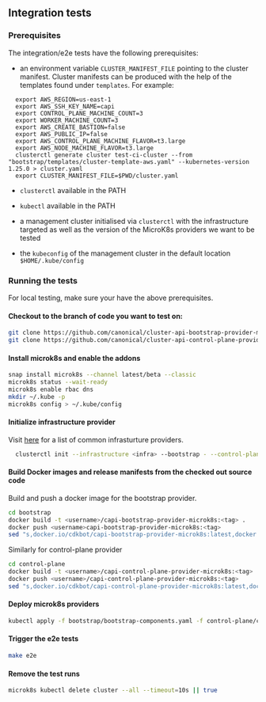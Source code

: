 ## Integration tests

### Prerequisites

The integration/e2e tests have the following prerequisites:

  * an environment variable `CLUSTER_MANIFEST_FILE` pointing to the cluster manifest. Cluster manifests can be produced with the help of the templates found under `templates`. For example:
  ```
    export AWS_REGION=us-east-1
    export AWS_SSH_KEY_NAME=capi
    export CONTROL_PLANE_MACHINE_COUNT=3
    export WORKER_MACHINE_COUNT=3
    export AWS_CREATE_BASTION=false
    export AWS_PUBLIC_IP=false
    export AWS_CONTROL_PLANE_MACHINE_FLAVOR=t3.large
    export AWS_NODE_MACHINE_FLAVOR=t3.large
    clusterctl generate cluster test-ci-cluster --from "bootstrap/templates/cluster-template-aws.yaml" --kubernetes-version 1.25.0 > cluster.yaml
    export CLUSTER_MANIFEST_FILE=$PWD/cluster.yaml
  ```

  * `clusterctl` available in the PATH

  * `kubectl` available in the PATH

  * a management cluster initialised via `clusterctl` with the infrastructure targeted as well as the version of the MicroK8s providers we want to be tested

  * the `kubeconfig` of the management cluster in the default location `$HOME/.kube/config`


### Running the tests

For local testing, make sure your have the above prerequisites.

#### Checkout to the branch of code you want to test on:

```bash
git clone https://github.com/canonical/cluster-api-bootstrap-provider-microk8s bootstrap -b "<branch-name>"
git clone https://github.com/canonical/cluster-api-control-plane-provider-microk8s control-plane -b "<branch-name>"
```

#### Install microk8s and enable the addons

```bash
snap install microk8s --channel latest/beta --classic
microk8s status --wait-ready
microk8s enable rbac dns
mkdir ~/.kube -p
microk8s config > ~/.kube/config
```

#### Initialize infrastructure provider

Visit [here](https://cluster-api.sigs.k8s.io/user/quick-start.html#initialization-for-common-providers) for a list of common infrasturture providers.

```bash
  clusterctl init --infrastructure <infra> --bootstrap - --control-plane -
```

#### Build Docker images and release manifests from the checked out source code

Build and push a docker image for the bootstrap provider.
```bash
cd bootstrap
docker build -t <username>/capi-bootstrap-provider-microk8s:<tag> .
docker push <username>capi-bootstrap-provider-microk8s:<tag>
sed "s,docker.io/cdkbot/capi-bootstrap-provider-microk8s:latest,docker.io/<username>/capi-bootstrap-provider-microk8s:<tag>," -i bootstrap-components.yaml
```

Similarly for control-plane provider
```bash
cd control-plane
docker build -t <username>/capi-control-plane-provider-microk8s:<tag> .
docker push <username>/capi-control-plane-provider-microk8s:<tag>
sed "s,docker.io/cdkbot/capi-control-plane-provider-microk8s:latest,docker.io/<username>/capi-control-plane-provider-microk8s:<tag>," -i control-plane-components.yaml
```

#### Deploy microk8s providers

```bash
kubectl apply -f bootstrap/bootstrap-components.yaml -f control-plane/control-plane-components.yaml
```

#### Trigger the e2e tests

```bash
make e2e
```

#### Remove the test runs

```bash
microk8s kubectl delete cluster --all --timeout=10s || true
```
